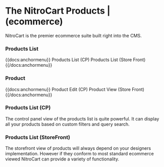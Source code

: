 # The NitroCart Products | (ecommerce)

NitroCart is the premier ecommerce suite built right into the CMS.

### Products List
{{docs:anchormenu}}
	Products List (CP)
	Products List (Store Front)
{{/docs:anchormenu}}

### Product
{{docs:anchormenu}}
	Product Edit (CP)
	Product View (Store Front)	
{{/docs:anchormenu}}
</div><div class="doc_content">

### Products List (CP)
The control panel view of the products list is quite powerful. It can display all your products based on custom filters and query search.



### Products List (StoreFront)
The storefront view of products will always depend on your designers implementation. However if they conform to most standard ecommerce viewed NitroCart can provide a variety of functionality.